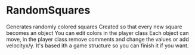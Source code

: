 # RandomSquares
Generates randomly colored squares
Created so that every new square becomes an object
You can edit colors in the player class
Each object can move, in the player class remove comments and change the values or add velocityx/y.
It's based ith a game structure so you can finish it if you want.
